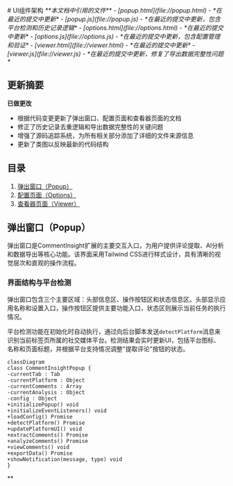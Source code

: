 <docs>
# UI组件架构

<cite>
**本文档中引用的文件**
- [popup.html](file://popup.html) - *在最近的提交中更新*
- [popup.js](file://popup.js) - *在最近的提交中更新，包含平台检测和历史记录逻辑*
- [options.html](file://options.html) - *在最近的提交中更新*
- [options.js](file://options.js) - *在最近的提交中更新，包含配置管理和验证*
- [viewer.html](file://viewer.html) - *在最近的提交中更新*
- [viewer.js](file://viewer.js) - *在最近的提交中更新，修复了导出数据完整性问题*
</cite>

## 更新摘要
**已做更改**
- 根据代码变更更新了弹出窗口、配置页面和查看器页面的文档
- 修正了历史记录去重逻辑和导出数据完整性的关键问题
- 增强了源码追踪系统，为所有相关部分添加了详细的文件来源信息
- 更新了类图以反映最新的代码结构

## 目录
1. [弹出窗口（Popup）](#弹出窗口popup)
2. [配置页面（Options）](#配置页面options)
3. [查看器页面（Viewer）](#查看器页面viewer)

## 弹出窗口（Popup）

弹出窗口是CommentInsight扩展的主要交互入口，为用户提供评论提取、AI分析和数据导出等核心功能。该界面采用Tailwind CSS进行样式设计，具有清晰的视觉层次和直观的操作流程。

### 界面结构与平台检测

弹出窗口包含三个主要区域：头部信息区、操作按钮区和状态信息区。头部显示应用名称和设置入口，操作按钮区提供主要功能入口，状态区则展示当前任务的执行情况。

平台检测功能在初始化时自动执行，通过向后台脚本发送`detectPlatform`消息来识别当前标签页所属的社交媒体平台。检测结果会实时更新UI，包括平台图标、名称和页面标题，并根据平台支持情况调整"提取评论"按钮的状态。

```mermaid
classDiagram
class CommentInsightPopup {
-currentTab : Tab
-currentPlatform : Object
-currentComments : Array
-currentAnalysis : Object
-config : Object
+initializePopup() void
+initializeEventListeners() void
+loadConfig() Promise
+detectPlatform() Promise
+updatePlatformUI() void
+extractComments() Promise
+analyzeComments() Promise
+viewComments() void
+exportData() Promise
+showNotification(message, type) void
}
```

**